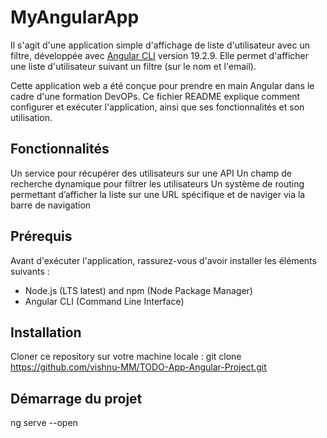 # MyAngularApp
Il s'agit d'une application simple d'affichage de liste d'utilisateur avec un filtre, développée avec [Angular CLI](https://github.com/angular/angular-cli) version 19.2.9. Elle permet d'afficher une liste d'utilisateur suivant un filtre (sur le nom et l'email).
 
Cette application web a été conçue pour prendre en main Angular dans le cadre d'une formation DevOPs. 
Ce fichier README explique comment configurer et exécuter l'application, ainsi que ses fonctionnalités et son utilisation.


## Fonctionnalités
Un service pour récupérer des utilisateurs sur une API
Un champ de recherche dynamique pour filtrer les utilisateurs
Un système de routing permettant d’afficher la liste sur une URL spécifique et de naviger via la barre de navigation

## Prérequis
Avant d'exécuter l'application, rassurez-vous d'avoir installer les éléments suivants :
- Node.js (LTS latest) and npm (Node Package Manager)
- Angular CLI (Command Line Interface)

## Installation
Cloner ce repository sur votre machine locale :
git clone https://github.com/vishnu-MM/TODO-App-Angular-Project.git

## Démarrage du projet
ng serve --open